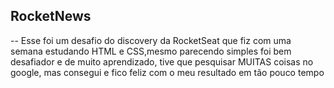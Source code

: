 ## RocketNews

-- Esse foi um desafio do discovery da RocketSeat que fiz com uma semana estudando HTML e CSS,mesmo parecendo simples foi
bem desafiador e de muito aprendizado, tive que pesquisar MUITAS coisas no google, mas consegui e 
fico feliz com o meu resultado em tão pouco tempo
